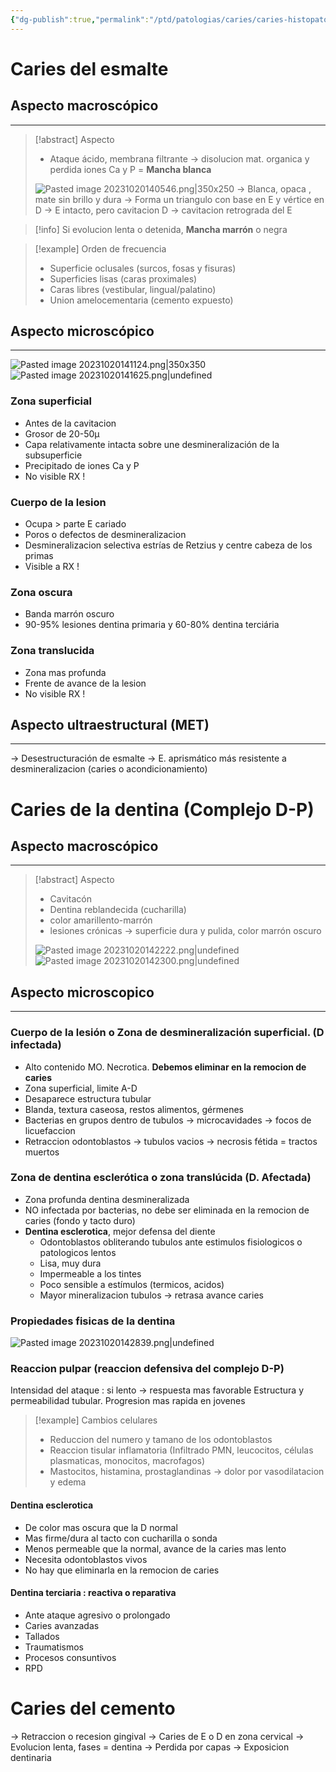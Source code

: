 ```yaml
---
{"dg-publish":true,"permalink":"/ptd/patologias/caries/caries-histopatologia/"}
---
```


# Caries del esmalte

## Aspecto macroscópico
---
> [!abstract] Aspecto 
> - Ataque ácido, membrana filtrante → disolucion mat. organica y perdida iones Ca y P = **Mancha blanca**
> 
> ![Pasted image 20231020140546.png|350x250](/img/user/Cirugia%20Bucal%20I/Medias/Pasted%20image%2020231020140546.png)
> → Blanca, opaca , mate sin brillo y dura
> → Forma un triangulo con base en E y vértice en D
> → E intacto, pero cavitacion D → cavitacion retrograda del E 

> [!info] 
> Si evolucion lenta o detenida, **Mancha marrón** o negra

> [!example] Orden de frecuencia
> - Superficie oclusales (surcos, fosas y fisuras)
> - Superficies lisas (caras proximales)
> - Caras libres (vestibular, lingual/palatino)
> - Union amelocementaria (cemento expuesto)

## Aspecto microscópico
---
![Pasted image 20231020141124.png|350x350](/img/user/Cirugia%20Bucal%20I/Medias/Pasted%20image%2020231020141124.png)
![Pasted image 20231020141625.png|undefined](/img/user/Cirugia%20Bucal%20I/Medias/Pasted%20image%2020231020141625.png)

### Zona superficial 
- Antes de la cavitacion
- Grosor de 20-50µ
- Capa relativamente intacta sobre une desmineralización de la subsuperficie
- Precipitado de iones Ca y P
- No visible RX !

### Cuerpo de la lesion
- Ocupa > parte E cariado
- Poros o defectos de desmineralizacion
- Desmineralizacion selectiva estrías de Retzius y centre cabeza de los primas
- Visible a RX !

### Zona oscura
- Banda marrón oscuro
- 90-95% lesiones dentina primaria y 60-80% dentina terciária

### Zona translucida
- Zona mas profunda
- Frente de avance de la lesion
- No visible RX !


## Aspecto ultraestructural (MET)
---

→ Desestructuración de esmalte
→ E. aprismático más resistente a desmineralizacion (caries o acondicionamiento)



# Caries de la dentina (Complejo D-P)

## Aspecto macroscópico
---
> [!abstract] Aspecto 
> - Cavitacón
> - Dentina reblandecida (cucharilla)
> - color amarillento-marrón
> - lesiones crónicas → superficie dura y pulida, color marrón oscuro
> 
>  ![Pasted image 20231020142222.png|undefined](/img/user/Cirugia%20Bucal%20I/Medias/Pasted%20image%2020231020142222.png)
>  ![Pasted image 20231020142300.png|undefined](/img/user/Cirugia%20Bucal%20I/Medias/Pasted%20image%2020231020142300.png)

## Aspecto microscopico
---

### Cuerpo de la lesión o Zona de desmineralización superficial. (D infectada)

- Alto contenido MO. Necrotica. **Debemos eliminar en la remocion de caries**
- Zona superficial, limite A-D
- Desaparece estructura tubular
- Blanda, textura caseosa, restos alimentos, gérmenes
- Bacterias en grupos dentro de tubulos → microcavidades → focos de licuefaccion
- Retraccion odontoblastos → tubulos vacios → necrosis fétida = tractos muertos

### Zona de dentina esclerótica o zona translúcida (D. Afectada)

- Zona profunda dentina desmineralizada
- NO infectada por bacterias, no debe ser eliminada en la remocion de caries (fondo y tacto duro)
- **Dentina esclerotica**, mejor defensa del diente
	- Odontoblastos obliterando tubulos ante estimulos fisiologicos o patologicos lentos 
	- Lisa, muy dura
	- Impermeable a los tintes
	- Poco sensible a estímulos (termicos, acidos)
	- Mayor mineralizacion tubulos → retrasa avance caries

### Propiedades fisicas de la dentina 

![Pasted image 20231020142839.png|undefined](/img/user/Cirugia%20Bucal%20I/Medias/Pasted%20image%2020231020142839.png)

### Reaccion pulpar (reaccion defensiva del complejo D-P)

Intensidad del ataque : si lento → respuesta mas favorable
Estructura y permeabilidad tubular. Progresion mas rapida en jovenes

> [!example] Cambios celulares
> - Reduccion del numero y tamano de los odontoblastos
> - Reaccion tisular inflamatoria (Infiltrado PMN, leucocitos, células plasmaticas, monocitos, macrofagos)
> - Mastocitos, histamina, prostaglandinas → dolor por vasodilatacion y edema

#### Dentina esclerotica

- De color mas oscura que la D normal
- Mas firme/dura al tacto con cucharilla o sonda
- Menos permeable que la normal, avance de la caries mas lento
- Necesita odontoblastos vivos
- No hay que eliminarla en la remocion de caries

#### Dentina terciaria : reactiva o reparativa

- Ante ataque agresivo o prolongado
- Caries avanzadas
- Tallados
- Traumatismos
- Procesos consuntivos
- RPD


# Caries del cemento

→ Retraccion o recesion gingival
→ Caries de E o D en zona cervical
→  Evolucion lenta, fases = dentina
→ Perdida por capas 
→ Exposicion dentinaria